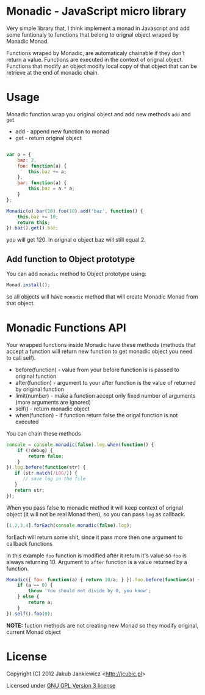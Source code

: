 # Monadic - JavaScript micro library

Very simple library that, I think implement a monad in Javascript and
add some funtionaly to functions that belong to orignal object wraped by
Monadic Monad.

Functions wraped by Monadic, are automaticaly chainable if they don't return
a value. Functions are executed in the context of orignal object. Functions
that modify an object modify local copy of that object that can be retrieve
at the end of monadic chain.

# Usage

Monadic function wrap you original object and add new methods `add` and `get`

* add - append new function to monad
* get - return original object

```javascript

var o = {
    baz: 2,
    foo: function(a) {
        this.baz += a;
    },
    bar: function(a) {
        this.baz = a * a;
    }
};

Monadic(o).bar(10).foo(10).add('baz', function() {
    this.baz += 10;
    return this;
}).baz().get().baz;

```
you will get 120. In orignal o object baz will still equal 2.

## Add function to Object prototype

You can add `monadic` method to Object prototype using:

```javascript
Monad.install();
```

so all objects will have `monadic` method that will create Monadic Monad from
that object.

# Monadic Functions API

Your wrapped functions inside Monadic have these methods (methods that accept a function
will return new function to get monadic object you need to call self).

* before(function) - value from your before function is is passed to original function
* after(function) - argument to your after function is the value of returned by original function
* limit(number) - make a function accept only fixed number of arguments (more arguments are ignored)
* self() - return monadic object
* when(function) - if function return false the origal function is not executed

You can chain these methods

```javascript
console = console.monadic(false).log.when(function() {
    if (!debug) {
        return false;
    }
}).log.before(function(str) {
   if (str.match(/LOG/)) {
      // save log in the file
   }
   return str;
});
```

When you pass false to monadic method it will keep context of orignal object
(it will not be real Monad then), so you can pass `log` as callback.

```javascript
[1,2,3,4].forEach(console.monadic(false).log);
```

forEach will return some shit, since it pass more then one argument to callback functions


In this example `foo` function is modified after it return it's value so
`foo` is always returning 10. Argument to `after` function is a value returned
by a function.

```javascript
Monadic({ foo: function(a) { return 10/a; } }).foo.before(function(a) {
    if (a == 0) {
        throw 'You should not divide by 0, you know';
    } else {
        return a;
    }
}).self().foo(0);
```

**NOTE:** fuction methods are not creating new Monad so they modify original, current Monad object

# License

Copyright (C) 2012 Jakub Jankiewicz &lt;<http://jcubic.pl>&gt;

Licensed under [GNU GPL Version 3 license](http://www.gnu.org/licenses/gpl.html)

